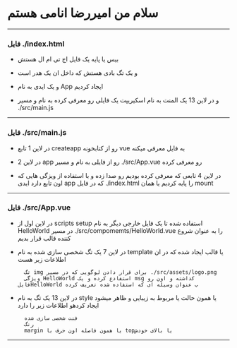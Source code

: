 # سلام من امیررضا انامی هستم
_________________________________________________________________________________________________

### فایل  ./index.html

- بیس یا پایه یک فایل اج تی ام ال هستش 

- و یک تگ بادی هستش که داخل ان یک هدر است

- و یک ایدی به نام App ایجاد کردیم

- و در لاین 13 یک المنت به نام اسکیریپت یک فایلی رو معرفی کرده به نام و مسیر ./src/main.js

_________________________________________________________________________________________________

### فایل ./src/main.js

-  در لاین 1 تابع createapp رو از کتابخونه vue به فایل معرفی میکنه

- در لاین 2 app رو از فایلی به نام و مسیر ./src/App.vue رو معرفی کرده 

- در لاین 4 تابعی که معرفی کرده بودیم رو صدا زده و با استفاده از ویزگی هایی که اون تابع دارد ایدی app که در فایل ./index.html را پایه کردیم یا همان mount

_________________________________________________________________________________________________

### فایل ./src/App.vue

- در لاین اول از scripts setup استفاده شده تا یک فایل خارجی دیگر به نام HelloWorld در مسیر ./src/compomemts/HelloWorld.vue را به عنوان شروع کننده قالب قرار بدیم

- در لاین 7 یک تگ شخصی سازی شده به نام template یا قالب ایجاد شده که در ان اطلاعات زیر هست

        تگ img برای قرار دادن لوگویی که در مسیر ./src/assets/logo.png 
        ویژگی HelloWorld استفادع کرده و یک msg کذاشته و اون رو فایلHelloWorld ب عنوان وسیله ای که استفاده شده تعریف کرده

- در لاین 13 یک تگ به نام style یا همون حالت یا مربوط به زیبایی و ظاهر میشود ایجاد کردهو اطلاعات زیر را دارد
  
        فنت شخصی سازی شده
        رنگ 
        margin یا همون فاصله اون حرف با topیا بالای خودش 
_________________________________________________________________________________________________